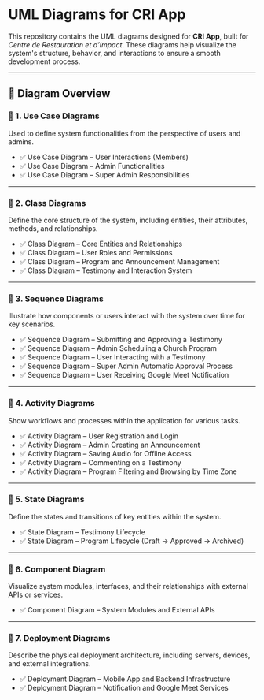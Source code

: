 # UML Diagrams for CRI App

This repository contains the UML diagrams designed for **CRI App**, built for *Centre de Restauration et d’Impact*. These diagrams help visualize the system's structure, behavior, and interactions to ensure a smooth development process.

---

## 📁 Diagram Overview

### 🔹 1. Use Case Diagrams
Used to define system functionalities from the perspective of users and admins.

- ✅ Use Case Diagram – User Interactions (Members)
- ✅ Use Case Diagram – Admin Functionalities
- ✅ Use Case Diagram – Super Admin Responsibilities

---

### 🔹 2. Class Diagrams
Define the core structure of the system, including entities, their attributes, methods, and relationships.

- ✅ Class Diagram – Core Entities and Relationships
- ✅ Class Diagram – User Roles and Permissions
- ✅ Class Diagram – Program and Announcement Management
- ✅ Class Diagram – Testimony and Interaction System

---

### 🔹 3. Sequence Diagrams
Illustrate how components or users interact with the system over time for key scenarios.

- ✅ Sequence Diagram – Submitting and Approving a Testimony
- ✅ Sequence Diagram – Admin Scheduling a Church Program
- ✅ Sequence Diagram – User Interacting with a Testimony
- ✅ Sequence Diagram – Super Admin Automatic Approval Process
- ✅ Sequence Diagram – User Receiving Google Meet Notification

---

### 🔹 4. Activity Diagrams
Show workflows and processes within the application for various tasks.

- ✅ Activity Diagram – User Registration and Login
- ✅ Activity Diagram – Admin Creating an Announcement
- ✅ Activity Diagram – Saving Audio for Offline Access
- ✅ Activity Diagram – Commenting on a Testimony
- ✅ Activity Diagram – Program Filtering and Browsing by Time Zone

---

### 🔹 5. State Diagrams
Define the states and transitions of key entities within the system.

- ✅ State Diagram – Testimony Lifecycle
- ✅ State Diagram – Program Lifecycle (Draft → Approved → Archived)

---

### 🔹 6. Component Diagram
Visualize system modules, interfaces, and their relationships with external APIs or services.

- ✅ Component Diagram – System Modules and External APIs

---

### 🔹 7. Deployment Diagrams
Describe the physical deployment architecture, including servers, devices, and external integrations.

- ✅ Deployment Diagram – Mobile App and Backend Infrastructure
- ✅ Deployment Diagram – Notification and Google Meet Services
